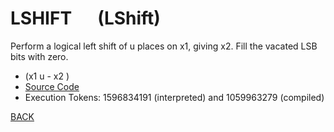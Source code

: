 # LSHIFT &emsp; (LShift)
Perform a logical left shift of u places on x1, giving x2. Fill the vacated LSB bits with zero.
* (x1 u - x2 )
* [Source Code](../words/core/LShift.cs)
* Execution Tokens: 1596834191 (interpreted) and 1059963279 (compiled)


[BACK](builtins.md#LShift)
